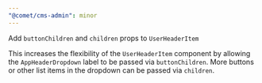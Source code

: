 ```yaml
---
"@comet/cms-admin": minor
---
```


Add `buttonChildren` and `children` props to `UserHeaderItem`

This increases the flexibility of the `UserHeaderItem` component by allowing the `AppHeaderDropdown` label to be passed via `buttonChildren`. More buttons or other list items in the dropdown can be passed via `children`.

